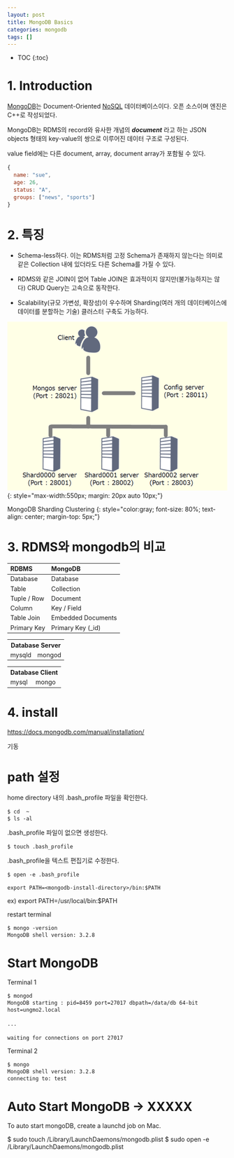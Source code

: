 ```yaml
---
layout: post
title: MongoDB Basics
categories: mongodb
tags: []
---
```


* TOC
{:toc}

# 1. Introduction

[MongoDB](https://www.mongodb.com/)는 Document-Oriented  [NoSQL](https://ko.wikipedia.org/wiki/NoSQL) 데이터베이스이다. 오픈 소스이며 엔진은 C++로 작성되었다.

MongoDB는 RDMS의 record와 유사한 개념의 ***document*** 라고 하는 JSON objects 형태의 key-value의 쌍으로 이루어진 데이터 구조로 구성된다.

value field에는 다른 document, array, document array가 포함될 수 있다.

```javascript
{
  name: "sue",
  age: 26,
  status: "A",
  groups: ["news", "sports"]
}
```

# 2. 특징

- Schema-less하다. 이는 RDMS처럼 고정 Schema가 존재하지 않는다는 의미로 같은 Collection 내에 있더라도 다른 Schema를 가질 수 있다.

- RDMS와 같은 JOIN이 없어 Table JOIN은 효과적이지 않지만(불가능하지는 않다) CRUD Query는 고속으로 동작한다.

- Scalability(규모 가변성, 확장성)이 우수하며 Sharding(여러 개의 데이터베이스에 데이터를 분할하는 기술) 클러스터 구축도 가능하다.

![mongodb sharding](/img/mongodb-sharding.gif)
{: style="max-width:550px; margin: 20px auto 10px;"}

MongoDB Sharding Clustering
{: style="color:gray; font-size: 80%; text-align: center; margin-top: 5px;"}

# 3. RDMS와 mongodb의 비교

| RDBMS          | MongoDB
|:---------------|:---------------
| Database	     | Database
| Table	         | Collection
| Tuple / Row	   | Document
| Column         | Key / Field
| Table Join     | Embedded Documents
| Primary Key    | Primary Key (_id)


<table style="display:block;max-width:550px">
  <tr>
    <th colspan="2">Database Server</th>
  </tr>
  <tr>
    <td>mysqld</td>
    <td>mongod</td>
  </tr>
</table>

<table style="display:block;max-width:550px">
  <tr>
    <th colspan="2">Database Client</th>
  </tr>
  <tr>
    <td>mysql</td>
    <td>mongo</td>
  </tr>
</table>


# 4. install

https://docs.mongodb.com/manual/installation/

기동

# path 설정

home directory 내의 .bash_profile 파일을 확인한다.

```
$ cd  ~
$ ls -al
```

.bash_profile 파일이 없으면 생성한다.

```
$ touch .bash_profile
```

.bash_profile을 텍스트 편집기로 수정한다.

```
$ open -e .bash_profile
```

```
export PATH=<mongodb-install-directory>/bin:$PATH
```

ex) export PATH=/usr/local/bin:$PATH


restart terminal

```
$ mongo -version
MongoDB shell version: 3.2.8
```

# Start MongoDB

Terminal 1

```
$ mongod
MongoDB starting : pid=8459 port=27017 dbpath=/data/db 64-bit host=ungmo2.local

...

waiting for connections on port 27017
```

Terminal 2

```
$ mongo
MongoDB shell version: 3.2.8
connecting to: test
```

# Auto Start MongoDB -> XXXXX

To auto start mongoDB, create a launchd job on Mac.

$ sudo touch /Library/LaunchDaemons/mongodb.plist
$ sudo open -e /Library/LaunchDaemons/mongodb.plist
